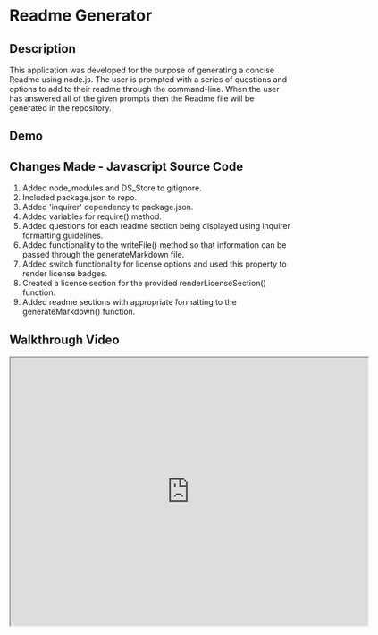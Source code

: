 # Readme Generator

## Description
This application was developed for the purpose of generating a concise Readme using node.js. The user is prompted with a series of questions and options to add to their readme through the command-line. When the user has answered all of the given prompts then the Readme file will be generated in the repository. 

## Demo

## Changes Made - Javascript Source Code
1. Added node_modules and DS_Store to gitignore.
2. Included package.json to repo.
3. Added 'inquirer' dependency to package.json.
4. Added variables for require() method.
5. Added questions for each readme section being displayed using inquirer formatting guidelines.
6. Added functionality to the writeFile() method so that information can be passed through the generateMarkdown file.
7. Added switch functionality for license options and used this property to render license badges.
8. Created a license section for the provided renderLicenseSection() function.
9. Added readme sections with appropriate formatting to the generateMarkdown() function.


## Walkthrough Video
<iframe src="https://drive.google.com/file/d/1FefADWQYbaWS7VvBDAEeMzd4nXh87UGq/preview" width="640" height="480"></iframe>